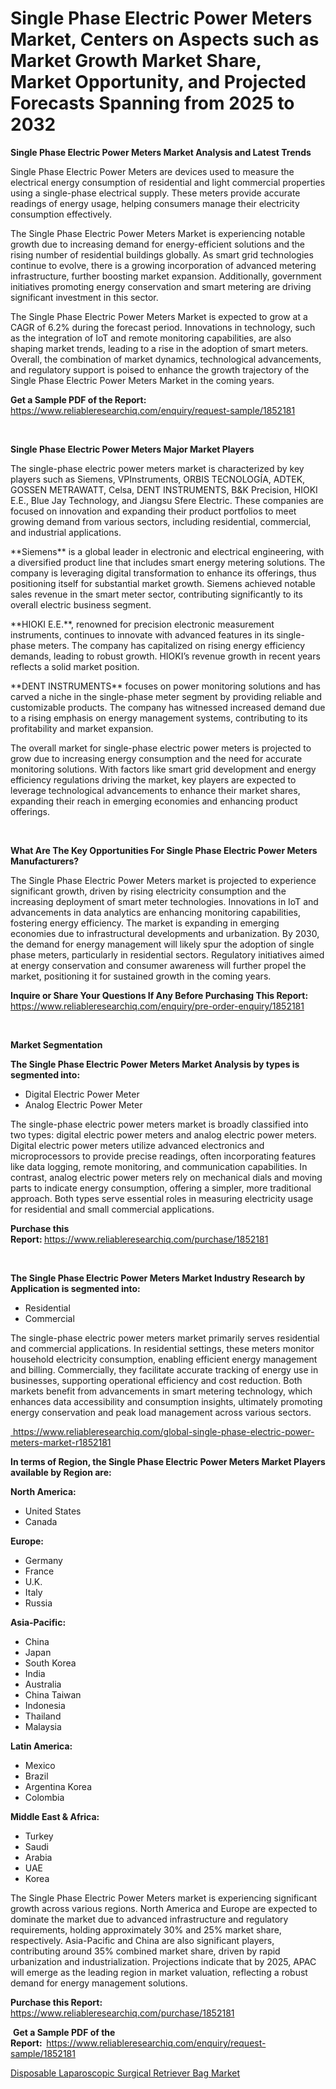 <p><h1>Single Phase Electric Power Meters Market, Centers on Aspects such as Market Growth Market Share, Market Opportunity, and Projected Forecasts Spanning from 2025 to 2032</h1></p><p><strong>Single Phase Electric Power Meters Market Analysis and Latest Trends</strong></p>
<p><p>Single Phase Electric Power Meters are devices used to measure the electrical energy consumption of residential and light commercial properties using a single-phase electrical supply. These meters provide accurate readings of energy usage, helping consumers manage their electricity consumption effectively. </p><p>The Single Phase Electric Power Meters Market is experiencing notable growth due to increasing demand for energy-efficient solutions and the rising number of residential buildings globally. As smart grid technologies continue to evolve, there is a growing incorporation of advanced metering infrastructure, further boosting market expansion. Additionally, government initiatives promoting energy conservation and smart metering are driving significant investment in this sector.</p><p>The Single Phase Electric Power Meters Market is expected to grow at a CAGR of 6.2% during the forecast period. Innovations in technology, such as the integration of IoT and remote monitoring capabilities, are also shaping market trends, leading to a rise in the adoption of smart meters. Overall, the combination of market dynamics, technological advancements, and regulatory support is poised to enhance the growth trajectory of the Single Phase Electric Power Meters Market in the coming years.</p></p>
<p><strong>Get a Sample PDF of the Report:&nbsp;</strong> <a href="https://www.reliableresearchiq.com/enquiry/request-sample/1852181?utm_campaign=1581&utm_medium=2&utm_source=Github&utm_content=ia&utm_term=07012025&utm_id=single-phase-electric-power-meters">https://www.reliableresearchiq.com/enquiry/request-sample/1852181</a></p>
<p>&nbsp;</p>
<p><strong>Single Phase Electric Power Meters Major Market Players</strong></p>
<p><p>The single-phase electric power meters market is characterized by key players such as Siemens, VPInstruments, ORBIS TECNOLOGÍA, ADTEK, GOSSEN METRAWATT, Celsa, DENT INSTRUMENTS, B&K Precision, HIOKI E.E., Blue Jay Technology, and Jiangsu Sfere Electric. These companies are focused on innovation and expanding their product portfolios to meet growing demand from various sectors, including residential, commercial, and industrial applications.</p><p>**Siemens** is a global leader in electronic and electrical engineering, with a diversified product line that includes smart energy metering solutions. The company is leveraging digital transformation to enhance its offerings, thus positioning itself for substantial market growth. Siemens achieved notable sales revenue in the smart meter sector, contributing significantly to its overall electric business segment.</p><p>**HIOKI E.E.**, renowned for precision electronic measurement instruments, continues to innovate with advanced features in its single-phase meters. The company has capitalized on rising energy efficiency demands, leading to robust growth. HIOKI’s revenue growth in recent years reflects a solid market position.</p><p>**DENT INSTRUMENTS** focuses on power monitoring solutions and has carved a niche in the single-phase meter segment by providing reliable and customizable products. The company has witnessed increased demand due to a rising emphasis on energy management systems, contributing to its profitability and market expansion.</p><p>The overall market for single-phase electric power meters is projected to grow due to increasing energy consumption and the need for accurate monitoring solutions. With factors like smart grid development and energy efficiency regulations driving the market, key players are expected to leverage technological advancements to enhance their market shares, expanding their reach in emerging economies and enhancing product offerings.</p></p>
<p>&nbsp;</p>
<p><strong>What Are The Key Opportunities For Single Phase Electric Power Meters Manufacturers?</strong></p>
<p><p>The Single Phase Electric Power Meters market is projected to experience significant growth, driven by rising electricity consumption and the increasing deployment of smart meter technologies. Innovations in IoT and advancements in data analytics are enhancing monitoring capabilities, fostering energy efficiency. The market is expanding in emerging economies due to infrastructural developments and urbanization. By 2030, the demand for energy management will likely spur the adoption of single phase meters, particularly in residential sectors. Regulatory initiatives aimed at energy conservation and consumer awareness will further propel the market, positioning it for sustained growth in the coming years.</p></p>
<p><strong>Inquire or Share Your Questions If Any Before Purchasing This Report:</strong> <a href="https://www.reliableresearchiq.com/enquiry/pre-order-enquiry/1852181?utm_campaign=1581&utm_medium=2&utm_source=Github&utm_content=ia&utm_term=07012025&utm_id=single-phase-electric-power-meters">https://www.reliableresearchiq.com/enquiry/pre-order-enquiry/1852181</a></p>
<p>&nbsp;</p>
<p><strong>Market Segmentation</strong></p>
<p><strong>The Single Phase Electric Power Meters Market Analysis by types is segmented into:</strong></p>
<p><ul><li>Digital Electric Power Meter</li><li>Analog Electric Power Meter</li></ul></p>
<p><p>The single-phase electric power meters market is broadly classified into two types: digital electric power meters and analog electric power meters. Digital electric power meters utilize advanced electronics and microprocessors to provide precise readings, often incorporating features like data logging, remote monitoring, and communication capabilities. In contrast, analog electric power meters rely on mechanical dials and moving parts to indicate energy consumption, offering a simpler, more traditional approach. Both types serve essential roles in measuring electricity usage for residential and small commercial applications.</p></p>
<p><strong>Purchase this Report:&nbsp;</strong><a href="https://www.reliableresearchiq.com/purchase/1852181?utm_campaign=1581&utm_medium=2&utm_source=Github&utm_content=ia&utm_term=07012025&utm_id=single-phase-electric-power-meters">https://www.reliableresearchiq.com/purchase/1852181</a></p>
<p>&nbsp;</p>
<p><strong>The Single Phase Electric Power Meters Market Industry Research by Application is segmented into:</strong></p>
<p><ul><li>Residential</li><li>Commercial</li></ul></p>
<p><p>The single-phase electric power meters market primarily serves residential and commercial applications. In residential settings, these meters monitor household electricity consumption, enabling efficient energy management and billing. Commercially, they facilitate accurate tracking of energy use in businesses, supporting operational efficiency and cost reduction. Both markets benefit from advancements in smart metering technology, which enhances data accessibility and consumption insights, ultimately promoting energy conservation and peak load management across various sectors.</p></p>
<p><a href="https://www.reliableresearchiq.com/global-single-phase-electric-power-meters-market-r1852181?utm_campaign=1581&utm_medium=2&utm_source=Github&utm_content=ia&utm_term=07012025&utm_id=single-phase-electric-power-meters">&nbsp;https://www.reliableresearchiq.com/global-single-phase-electric-power-meters-market-r1852181</a></p>
<p><strong>In terms of Region, the Single Phase Electric Power Meters Market Players available by Region are:</strong></p>
<p>
    <p> <strong> North America: </strong>
        <ul>
            <li>United States</li>
            <li>Canada</li>
        </ul>
        </p> 
    <p> <strong> Europe: </strong>
        <ul>
            <li>Germany</li>
            <li>France</li>
            <li>U.K.</li>
            <li>Italy</li>
            <li>Russia</li>
        </ul>
        </p> 
    <p> <strong> Asia-Pacific: </strong>
        <ul>
            <li>China</li>
            <li>Japan</li>
            <li>South Korea</li>
            <li>India</li>
            <li>Australia</li>
            <li>China Taiwan</li>
            <li>Indonesia</li>
            <li>Thailand</li>
            <li>Malaysia</li>
        </ul>
        </p> 
    <p> <strong> Latin America: </strong>
        <ul>
            <li>Mexico</li>
            <li>Brazil</li>
            <li>Argentina Korea</li>
            <li>Colombia</li>
        </ul>
        </p> 
    <p> <strong> Middle East & Africa: </strong>
        <ul>
            <li>Turkey</li>
            <li>Saudi</li>
            <li>Arabia</li>
            <li>UAE</li>
            <li>Korea</li>
        </ul>
    </p>
    </p>
<p><p>The Single Phase Electric Power Meters market is experiencing significant growth across various regions. North America and Europe are expected to dominate the market due to advanced infrastructure and regulatory requirements, holding approximately 30% and 25% market share, respectively. Asia-Pacific and China are also significant players, contributing around 35% combined market share, driven by rapid urbanization and industrialization. Projections indicate that by 2025, APAC will emerge as the leading region in market valuation, reflecting a robust demand for energy management solutions.</p></p>
<p><strong>Purchase this Report: </strong><a href="https://www.reliableresearchiq.com/purchase/1852181?utm_campaign=1581&utm_medium=2&utm_source=Github&utm_content=ia&utm_term=07012025&utm_id=single-phase-electric-power-meters">https://www.reliableresearchiq.com/purchase/1852181</a></p>
<p>&nbsp;<strong>Get a Sample PDF of the Report:&nbsp;&nbsp;</strong><a href="https://www.reliableresearchiq.com/enquiry/request-sample/1852181?utm_campaign=1581&utm_medium=2&utm_source=Github&utm_content=ia&utm_term=07012025&utm_id=single-phase-electric-power-meters">https://www.reliableresearchiq.com/enquiry/request-sample/1852181</a></p>
<p><strong></strong></p>
<p><p><a href="https://github.com/ryanbell8967/Market-Research-Report-List-1/blob/main/disposable-laparoscopic-surgical-retriever-bag-market.md?utm_campaign=1581&utm_medium=2&utm_source=Github&utm_content=ia&utm_term=07012025&utm_id=single-phase-electric-power-meters">Disposable Laparoscopic Surgical Retriever Bag Market</a></p></p>